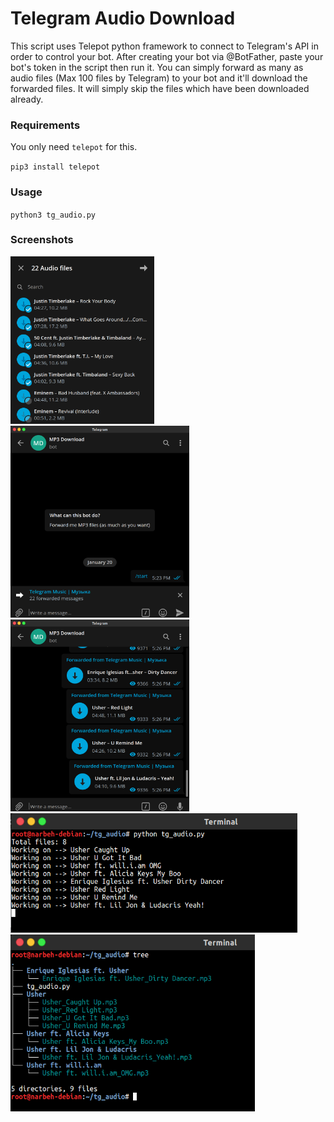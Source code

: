 # **Telegram Audio Download**

This script uses Telepot python framework to connect to Telegram's API in order to control your bot. After creating your bot via @BotFather, paste your bot's token in the script then run it. You can simply forward as many as audio files (Max 100 files by Telegram)  to your bot and it'll download the forwarded files. It will simply skip the files which have been downloaded already.

### Requirements

You only need `telepot` for this.

`pip3 install telepot`

### Usage

`python3 tg_audio.py`

### Screenshots

<img src="screenshots/1.png" style="zoom:30%" />

<img src="screenshots/2.png" style="zoom:30%" />

<img src="screenshots/3.png" style="zoom:30%" />

<img src="screenshots/4.png" style="zoom:70%" />

<img src="screenshots/5.png" style="zoom:70%" />